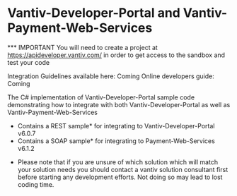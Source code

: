 Vantiv-Developer-Portal and Vantiv-Payment-Web-Services
=======================================================
*** IMPORTANT You will need to create a project at https://apideveloper.vantiv.com/ in order to get access to the sandbox and test your code

Integration Guidelines available here: Coming
Online developers guide: Coming

The C# implementation of Vantiv-Developer-Portal sample code demonstrating how to integrate with both Vantiv-Developer-Portal as well as Vantiv-Payment-Web-Services
- Contains a REST sample* for integrating to Vantiv-Developer-Portal v6.0.7
- Contains a SOAP sample* for integrating to Payment-Web-Services v6.1.2

* Please note that if you are unsure of which solution which will match your solution needs you should contact a vantiv solution consultant first before starting any development efforts. Not doing so may lead to lost coding time. 
